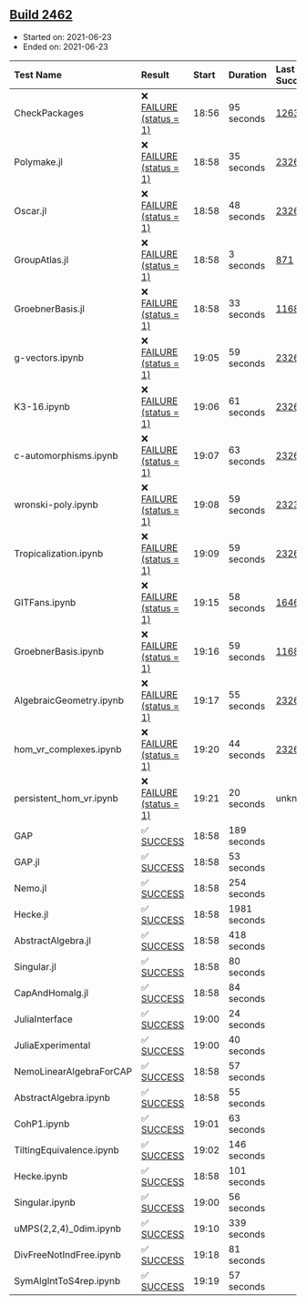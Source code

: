 ## [Build 2462](https://oscarci.mathematik.uni-kl.de/job/oscar-stable/2462/)

* Started on: 2021-06-23
* Ended on: 2021-06-23

| Test Name    | Result | Start | Duration | Last Success | First Failure |
|:-------------|:-------|:------|:---------|:-------------|:--------------|
| CheckPackages | ❌ [FAILURE (status = 1)](https://oscarci.mathematik.uni-kl.de/job/oscar-stable/2462/artifact/logs/build-2462/CheckPackages.log) | 18:56 | 95 seconds | [1263](https://oscarci.mathematik.uni-kl.de/job/oscar-stable/1263/) | [1264](https://oscarci.mathematik.uni-kl.de/job/oscar-stable/1264/) |
| Polymake.jl | ❌ [FAILURE (status = 1)](https://oscarci.mathematik.uni-kl.de/job/oscar-stable/2462/artifact/logs/build-2462/Polymake.jl.log) | 18:58 | 35 seconds | [2326](https://oscarci.mathematik.uni-kl.de/job/oscar-stable/2326/) | [2327](https://oscarci.mathematik.uni-kl.de/job/oscar-stable/2327/) |
| Oscar.jl | ❌ [FAILURE (status = 1)](https://oscarci.mathematik.uni-kl.de/job/oscar-stable/2462/artifact/logs/build-2462/Oscar.jl.log) | 18:58 | 48 seconds | [2326](https://oscarci.mathematik.uni-kl.de/job/oscar-stable/2326/) | [2327](https://oscarci.mathematik.uni-kl.de/job/oscar-stable/2327/) |
| GroupAtlas.jl | ❌ [FAILURE (status = 1)](https://oscarci.mathematik.uni-kl.de/job/oscar-stable/2462/artifact/logs/build-2462/GroupAtlas.jl.log) | 18:58 | 3 seconds | [871](https://oscarci.mathematik.uni-kl.de/job/oscar-stable/871/) | [872](https://oscarci.mathematik.uni-kl.de/job/oscar-stable/872/) |
| GroebnerBasis.jl | ❌ [FAILURE (status = 1)](https://oscarci.mathematik.uni-kl.de/job/oscar-stable/2462/artifact/logs/build-2462/GroebnerBasis.jl.log) | 18:58 | 33 seconds | [1168](https://oscarci.mathematik.uni-kl.de/job/oscar-stable/1168/) | [1169](https://oscarci.mathematik.uni-kl.de/job/oscar-stable/1169/) |
| g-vectors.ipynb | ❌ [FAILURE (status = 1)](https://oscarci.mathematik.uni-kl.de/job/oscar-stable/2462/artifact/logs/build-2462/g-vectors.ipynb.log) | 19:05 | 59 seconds | [2326](https://oscarci.mathematik.uni-kl.de/job/oscar-stable/2326/) | [2327](https://oscarci.mathematik.uni-kl.de/job/oscar-stable/2327/) |
| K3-16.ipynb | ❌ [FAILURE (status = 1)](https://oscarci.mathematik.uni-kl.de/job/oscar-stable/2462/artifact/logs/build-2462/K3-16.ipynb.log) | 19:06 | 61 seconds | [2326](https://oscarci.mathematik.uni-kl.de/job/oscar-stable/2326/) | [2327](https://oscarci.mathematik.uni-kl.de/job/oscar-stable/2327/) |
| c-automorphisms.ipynb | ❌ [FAILURE (status = 1)](https://oscarci.mathematik.uni-kl.de/job/oscar-stable/2462/artifact/logs/build-2462/c-automorphisms.ipynb.log) | 19:07 | 63 seconds | [2326](https://oscarci.mathematik.uni-kl.de/job/oscar-stable/2326/) | [2327](https://oscarci.mathematik.uni-kl.de/job/oscar-stable/2327/) |
| wronski-poly.ipynb | ❌ [FAILURE (status = 1)](https://oscarci.mathematik.uni-kl.de/job/oscar-stable/2462/artifact/logs/build-2462/wronski-poly.ipynb.log) | 19:08 | 59 seconds | [2323](https://oscarci.mathematik.uni-kl.de/job/oscar-stable/2323/) | [2324](https://oscarci.mathematik.uni-kl.de/job/oscar-stable/2324/) |
| Tropicalization.ipynb | ❌ [FAILURE (status = 1)](https://oscarci.mathematik.uni-kl.de/job/oscar-stable/2462/artifact/logs/build-2462/Tropicalization.ipynb.log) | 19:09 | 59 seconds | [2326](https://oscarci.mathematik.uni-kl.de/job/oscar-stable/2326/) | [2327](https://oscarci.mathematik.uni-kl.de/job/oscar-stable/2327/) |
| GITFans.ipynb | ❌ [FAILURE (status = 1)](https://oscarci.mathematik.uni-kl.de/job/oscar-stable/2462/artifact/logs/build-2462/GITFans.ipynb.log) | 19:15 | 58 seconds | [1646](https://oscarci.mathematik.uni-kl.de/job/oscar-stable/1646/) | [1647](https://oscarci.mathematik.uni-kl.de/job/oscar-stable/1647/) |
| GroebnerBasis.ipynb | ❌ [FAILURE (status = 1)](https://oscarci.mathematik.uni-kl.de/job/oscar-stable/2462/artifact/logs/build-2462/GroebnerBasis.ipynb.log) | 19:16 | 59 seconds | [1168](https://oscarci.mathematik.uni-kl.de/job/oscar-stable/1168/) | [1169](https://oscarci.mathematik.uni-kl.de/job/oscar-stable/1169/) |
| AlgebraicGeometry.ipynb | ❌ [FAILURE (status = 1)](https://oscarci.mathematik.uni-kl.de/job/oscar-stable/2462/artifact/logs/build-2462/AlgebraicGeometry.ipynb.log) | 19:17 | 55 seconds | [2326](https://oscarci.mathematik.uni-kl.de/job/oscar-stable/2326/) | [2327](https://oscarci.mathematik.uni-kl.de/job/oscar-stable/2327/) |
| hom_vr_complexes.ipynb | ❌ [FAILURE (status = 1)](https://oscarci.mathematik.uni-kl.de/job/oscar-stable/2462/artifact/logs/build-2462/hom_vr_complexes.ipynb.log) | 19:20 | 44 seconds | [2326](https://oscarci.mathematik.uni-kl.de/job/oscar-stable/2326/) | [2327](https://oscarci.mathematik.uni-kl.de/job/oscar-stable/2327/) |
| persistent_hom_vr.ipynb | ❌ [FAILURE (status = 1)](https://oscarci.mathematik.uni-kl.de/job/oscar-stable/2462/artifact/logs/build-2462/persistent_hom_vr.ipynb.log) | 19:21 | 20 seconds | unknown | unknown |
| GAP | ✅ [SUCCESS](https://oscarci.mathematik.uni-kl.de/job/oscar-stable/2462/artifact/logs/build-2462/GAP.log) | 18:58 | 189 seconds |  |  |
| GAP.jl | ✅ [SUCCESS](https://oscarci.mathematik.uni-kl.de/job/oscar-stable/2462/artifact/logs/build-2462/GAP.jl.log) | 18:58 | 53 seconds |  |  |
| Nemo.jl | ✅ [SUCCESS](https://oscarci.mathematik.uni-kl.de/job/oscar-stable/2462/artifact/logs/build-2462/Nemo.jl.log) | 18:58 | 254 seconds |  |  |
| Hecke.jl | ✅ [SUCCESS](https://oscarci.mathematik.uni-kl.de/job/oscar-stable/2462/artifact/logs/build-2462/Hecke.jl.log) | 18:58 | 1981 seconds |  |  |
| AbstractAlgebra.jl | ✅ [SUCCESS](https://oscarci.mathematik.uni-kl.de/job/oscar-stable/2462/artifact/logs/build-2462/AbstractAlgebra.jl.log) | 18:58 | 418 seconds |  |  |
| Singular.jl | ✅ [SUCCESS](https://oscarci.mathematik.uni-kl.de/job/oscar-stable/2462/artifact/logs/build-2462/Singular.jl.log) | 18:58 | 80 seconds |  |  |
| CapAndHomalg.jl | ✅ [SUCCESS](https://oscarci.mathematik.uni-kl.de/job/oscar-stable/2462/artifact/logs/build-2462/CapAndHomalg.jl.log) | 18:58 | 84 seconds |  |  |
| JuliaInterface | ✅ [SUCCESS](https://oscarci.mathematik.uni-kl.de/job/oscar-stable/2462/artifact/logs/build-2462/JuliaInterface.log) | 19:00 | 24 seconds |  |  |
| JuliaExperimental | ✅ [SUCCESS](https://oscarci.mathematik.uni-kl.de/job/oscar-stable/2462/artifact/logs/build-2462/JuliaExperimental.log) | 19:00 | 40 seconds |  |  |
| NemoLinearAlgebraForCAP | ✅ [SUCCESS](https://oscarci.mathematik.uni-kl.de/job/oscar-stable/2462/artifact/logs/build-2462/NemoLinearAlgebraForCAP.log) | 18:58 | 57 seconds |  |  |
| AbstractAlgebra.ipynb | ✅ [SUCCESS](https://oscarci.mathematik.uni-kl.de/job/oscar-stable/2462/artifact/logs/build-2462/AbstractAlgebra.ipynb.log) | 18:58 | 55 seconds |  |  |
| CohP1.ipynb | ✅ [SUCCESS](https://oscarci.mathematik.uni-kl.de/job/oscar-stable/2462/artifact/logs/build-2462/CohP1.ipynb.log) | 19:01 | 63 seconds |  |  |
| TiltingEquivalence.ipynb | ✅ [SUCCESS](https://oscarci.mathematik.uni-kl.de/job/oscar-stable/2462/artifact/logs/build-2462/TiltingEquivalence.ipynb.log) | 19:02 | 146 seconds |  |  |
| Hecke.ipynb | ✅ [SUCCESS](https://oscarci.mathematik.uni-kl.de/job/oscar-stable/2462/artifact/logs/build-2462/Hecke.ipynb.log) | 18:58 | 101 seconds |  |  |
| Singular.ipynb | ✅ [SUCCESS](https://oscarci.mathematik.uni-kl.de/job/oscar-stable/2462/artifact/logs/build-2462/Singular.ipynb.log) | 19:00 | 56 seconds |  |  |
| uMPS(2,2,4)_0dim.ipynb | ✅ [SUCCESS](https://oscarci.mathematik.uni-kl.de/job/oscar-stable/2462/artifact/logs/build-2462/uMPS-2-2-4-_0dim.ipynb.log) | 19:10 | 339 seconds |  |  |
| DivFreeNotIndFree.ipynb | ✅ [SUCCESS](https://oscarci.mathematik.uni-kl.de/job/oscar-stable/2462/artifact/logs/build-2462/DivFreeNotIndFree.ipynb.log) | 19:18 | 81 seconds |  |  |
| SymAlgIntToS4rep.ipynb | ✅ [SUCCESS](https://oscarci.mathematik.uni-kl.de/job/oscar-stable/2462/artifact/logs/build-2462/SymAlgIntToS4rep.ipynb.log) | 19:19 | 57 seconds |  |  |
